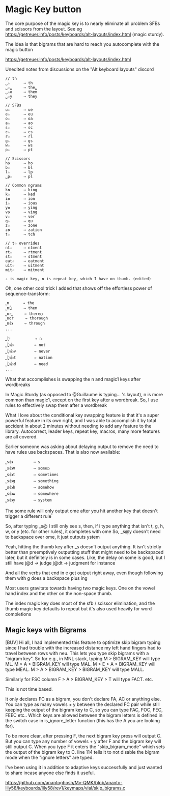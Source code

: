 # Magic Key button
The core purpose of the magic key is to nearly eliminate all problem SFBs and scissors from the layout. See eg https://getreuer.info/posts/keyboards/alt-layouts/index.html (magic sturdy).

The idea is that bigrams that are hard to reach you autocomplete with the magic button


https://getreuer.info/posts/keyboards/alt-layouts/index.html

Unedited notes from discussions on the "Alt keyboard layouts" discord 


    // th
    ␣☆      ⇒ th
    ␣☆␣     ⇒ the␣
    ␣☆✪     ⇒ them
    ␣☆y     ⇒ they

    // SFBs
    u☆      ⇒ ue
    e☆      ⇒ eu
    o☆      ⇒ oa
    a☆      ⇒ ao
    s☆      ⇒ sc
    c☆      ⇒ cs
    r☆      ⇒ rl
    g☆      ⇒ gs
    w☆      ⇒ ws
    p☆      ⇒ pt

    // Scissors
    h✪      ⇒ ho
    b☆      ⇒ bl
    l☆      ⇒ lp
    ␣p☆     ⇒ pl

    // Common ngrams
    k✪      ⇒ king
    k☆      ⇒ ked
    i✪      ⇒ ion
    i☆      ⇒ ious
    y✪      ⇒ ying
    v✪      ⇒ ving
    v☆      ⇒ ver
    q☆      ⇒ qu
    z☆      ⇒ zone
    z✪      ⇒ zation
    t☆      ⇒ tch

    // t☆ overrides
    nt☆     ⇒ ntment
    rt☆     ⇒ rtment
    st☆     ⇒ stment
    eat☆    ⇒ eatment
    uit☆    ⇒ uitment
    mit☆    ⇒ mitment

    ☆ is magic key, ✪ is repeat key, which I have on thumb. (edited)





Oh, one other cool trick I added that shows off the effortless power of sequence-transform:

    ⎵n      ⇒ the
    ⎵n👆     ⇒ then
    ⎵nr⎵     ⇒ there◯
    ⎵nor     ⇒ thorough
    ⎵n👍     ⇒ through
    ...

    ⎵👆           ⇒ n
    ⎵👆👍         ⇒ not
    ⎵👆👍v        ⇒ never
    ⎵👆👍t        ⇒ nation
    ⎵👆👍d        ⇒ need
    ...

What that accomplishes is swapping the n and magic1 keys after wordbreaks


In Magic Sturdy (as opposed to @Guillaume is typing... 's layout), n is more common than magic1, except on the first key after a wordbreak.
So, I use rules to effectively swap them after a wordbreak


What I love about the conditional key swapping feature is that it's a super powerful 
feature in its own right, and I was able to accomplish it by total accident in about 2 minutes 
without needing to add any feature to the library.
Autocorrect, leader keys, repeat key, macros, many more features are all covered.

Earlier someone was asking about delaying output to remove the need to have rules use 
backspaces. That is also now available:

    ⎵s👍         ⇒ s
    ⎵s👍∀        ⇒ some◯
    ⎵s👍t        ⇒ sometimes
    ⎵s👍g        ⇒ something
    ⎵s👍h        ⇒ somehow
    ⎵s👍w        ⇒ somewhere
    ⎵s👍y        ⇒ system


The some rule will only output ome after you hit another key that doesn't trigger a different rule`

So, after typing _s@ I still only see s, then, if i type anything that isn't t, g, h, w, or y (etc. for other rules), it completes with ome
So, _s@y doesn't need to backspace over ome, it just outputs ystem


Yeah, hitting the thumb key after _s doesn't output anything. It isn't strictly better than preemptively outputting stuff that might need to be backspaced later, but it definitely is in some cases. Like, the delay on some is good, but I still have 
    j@d -> judge
    j@dt -> judgment
    for instance

And all the verbs that end in e get output right away, even though following them with g does a backspace plus ing



Most users gravitate towards having two magic keys. One on the 
vowel hand index and the other on the non-space thumb.


The index magic key does most of the sfb / scissor elimination, 
and the thumb magic key defaults to repeat but it's also used heavily for word completions


## Magic keys with Bigrams

[BUV]
Hi all, I had implemented this feature to optimize skip bigram typing since I had trouble with the increased distance my left hand fingers had to travel between rows with neu. This lets you type skip bigrams with a "bigram key". So for e.g., in MNL stack, typing
    M > BIGRAM_KEY will type ML.
    M > A > BIGRAM_KEY will type MAL.
    M > E > A > BIGRAM_KEY will type MEAL.
    M > A > BIGRAM_KEY > BIGRAM_KEY will type MALL.

Similarly for FSC column
    F > A > BIGRAM_KEY > T will type FACT.
    etc.


This is not time based.

It only declares FC as a bigram, you don't declare FA, AC or anything else. You can type as many vowels + y between the declared FC pair while still keeping the output of the bigram key to C, so you can type FAC, FOC, FEC, FEEC etc.. Which keys are allowed between the bigram letters is defined in the switch case in is_ignore_letter function (this has the A you are looking for).

To be more clear, after pressing F, the next bigram key press will output C. But you can type any number of vowels + y after F and the bigram key will still output C. When you type F it enters the "skip_bigram_mode" which sets the output of the bigram key to C. Iine 114 tells it to not disable the bigram mode when the "ignore letters" are typed.


I've been using it in addition to adaptive keys successfully and just wanted to share incase anyone else finds it useful.

https://github.com/anantoghosh/My-QMK/blob/ananto-lily58/keyboards/lily58/rev1/keymaps/vial/skip_bigrams.c